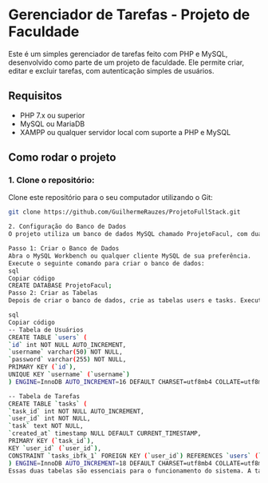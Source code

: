 # Gerenciador de Tarefas - Projeto de Faculdade

Este é um simples gerenciador de tarefas feito com PHP e MySQL, desenvolvido como parte de um projeto de faculdade. Ele permite criar, editar e excluir tarefas, com autenticação simples de usuários.

## Requisitos

- PHP 7.x ou superior
- MySQL ou MariaDB
- XAMPP ou qualquer servidor local com suporte a PHP e MySQL

## Como rodar o projeto

### 1. **Clone o repositório**:
   Clone este repositório para o seu computador utilizando o Git:

   ```bash
   git clone https://github.com/GuilhermeRauzes/ProjetoFullStack.git

2. Configuração do Banco de Dados
O projeto utiliza um banco de dados MySQL chamado ProjetoFacul, com duas tabelas principais: users (para armazenar os dados de login dos usuários) e tasks (para armazenar as tarefas dos usuários).

Passo 1: Criar o Banco de Dados
Abra o MySQL Workbench ou qualquer cliente MySQL de sua preferência.
Execute o seguinte comando para criar o banco de dados:
sql
Copiar código
CREATE DATABASE ProjetoFacul;
Passo 2: Criar as Tabelas
Depois de criar o banco de dados, crie as tabelas users e tasks. Execute os seguintes comandos SQL:

sql
Copiar código
-- Tabela de Usuários
CREATE TABLE `users` (
  `id` int NOT NULL AUTO_INCREMENT,
  `username` varchar(50) NOT NULL,
  `password` varchar(255) NOT NULL,
  PRIMARY KEY (`id`),
  UNIQUE KEY `username` (`username`)
) ENGINE=InnoDB AUTO_INCREMENT=16 DEFAULT CHARSET=utf8mb4 COLLATE=utf8mb4_0900_ai_ci;

-- Tabela de Tarefas
CREATE TABLE `tasks` (
  `task_id` int NOT NULL AUTO_INCREMENT,
  `user_id` int NOT NULL,
  `task` text NOT NULL,
  `created_at` timestamp NULL DEFAULT CURRENT_TIMESTAMP,
  PRIMARY KEY (`task_id`),
  KEY `user_id` (`user_id`),
  CONSTRAINT `tasks_ibfk_1` FOREIGN KEY (`user_id`) REFERENCES `users` (`id`)
) ENGINE=InnoDB AUTO_INCREMENT=18 DEFAULT CHARSET=utf8mb4 COLLATE=utf8mb4_0900_ai_ci;
Essas duas tabelas são essenciais para o funcionamento do sistema. A tabela users armazena os dados de login (nome de usuário e senha), enquanto a tabela tasks guarda as tarefas associadas a cada usuário.

